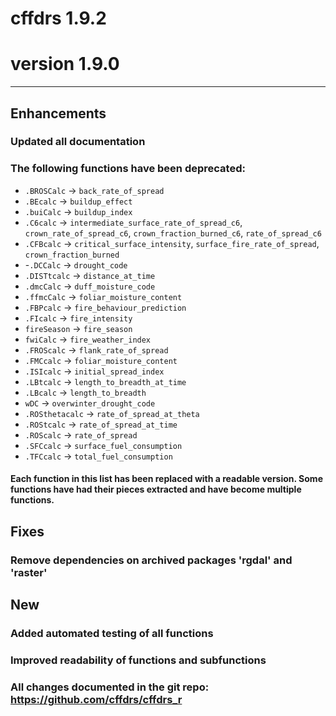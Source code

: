 # cffdrs 1.9.2

# version 1.9.0

---

## Enhancements

### Updated all documentation

### The following functions have been deprecated:
- `.BROSCalc` -> `back_rate_of_spread`
- `.BEcalc` -> `buildup_effect`
- `.buiCalc` -> `buildup_index`
- `.C6calc` -> `intermediate_surface_rate_of_spread_c6`, 
    `crown_rate_of_spread_c6`, `crown_fraction_burned_c6`, `rate_of_spread_c6`
- `.CFBcalc` -> `critical_surface_intensity`, `surface_fire_rate_of_spread`,
    `crown_fraction_burned`
- -`.DCCalc` -> `drought_code`
- `.DISTtcalc` -> `distance_at_time`
- `.dmcCalc` -> `duff_moisture_code`
- `.ffmcCalc` -> `foliar_moisture_content`
- `.FBPcalc` -> `fire_behaviour_prediction`
- `.FIcalc` -> `fire_intensity`
- `fireSeason` -> `fire_season`
- `fwiCalc` -> `fire_weather_index`
- `.FROScalc` -> `flank_rate_of_spread`
- `.FMCcalc` -> `foliar_moisture_content`
- `.ISIcalc` -> `initial_spread_index`
- `.LBtcalc` -> `length_to_breadth_at_time`
- `.LBcalc` -> `length_to_breadth`
- `wDC` -> `overwinter_drought_code`
- `.ROSthetacalc` -> `rate_of_spread_at_theta`
- `.ROStcalc` -> `rate_of_spread_at_time`
- `.ROScalc` -> `rate_of_spread`
- `.SFCcalc` -> `surface_fuel_consumption`
- `.TFCcalc` -> `total_fuel_consumption`


#### Each function in this list has been replaced with a readable version. Some functions have had their pieces extracted and have become multiple functions.

## Fixes

### Remove dependencies on archived packages 'rgdal' and 'raster'

## New

### Added automated testing of all functions

### Improved readability of functions and subfunctions

### All changes documented in the git repo: https://github.com/cffdrs/cffdrs_r
